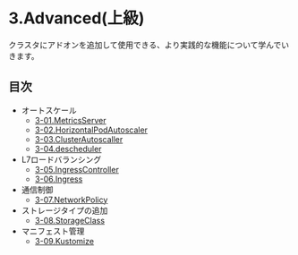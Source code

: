 # 3.Advanced(上級)
クラスタにアドオンを追加して使用できる、より実践的な機能について学んでいきます。

## 目次
- オートスケール
  - [3-01.MetricsServer](docs/MetricsServer.md)
  - [3-02.HorizontalPodAutoscaler](docs/HorizontalPodAutoscaler.md)
  - [3-03.ClusterAutoscaller](docs/ClusterAutoscaller.md)
  - [3-04.descheduler](docs/descheduler.md)
- L7ロードバランシング
  - [3-05.IngressController](docs/IngressController.md)
  - [3-06.Ingress](docs/Ingress.md)
- 通信制御
  - [3-07.NetworkPolicy](docs/NetworkPolicy.md)
- ストレージタイプの追加
  - [3-08.StorageClass](docs/StorageClass.md)
- マニフェスト管理
  - [3-09.Kustomize](docs/Kustomize.md)

